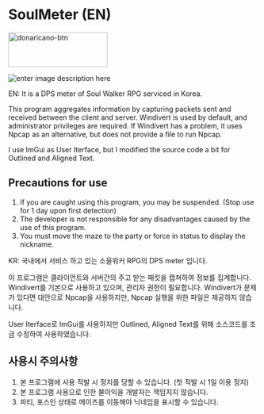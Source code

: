 # SoulMeter (EN)

 <a href="https://donaricano.com/mypage/1575892812_S5rRYv" target="_blank">
	<img
	 src="https://d1u4yishnma8v5.cloudfront.net/donarincano_gift.png"
	 alt="donaricano-btn"
	 style="height:70px !important;width: 200px !important;"
	 />
 </a>


![enter image description here](https://user-images.githubusercontent.com/59158186/103169848-c3a12b80-4882-11eb-9364-46b146a7ab6c.png)

EN:
It is a DPS meter of Soul Walker RPG serviced in Korea.

This program aggregates information by capturing packets sent and received between the client and server.
Windivert is used by default, and administrator privileges are required.
If Windivert has a problem, it uses Npcap as an alternative, but does not provide a file to run Npcap.

I use ImGui as User Iterface, but I modified the source code a bit for Outlined and Aligned Text.

Precautions for use
---------------------
1. If you are caught using this program, you may be suspended. (Stop use for 1 day upon first detection)
2. The developer is not responsible for any disadvantages caused by the use of this program.
3. You must move the maze to the party or force in status to display the nickname.


KR:
국내에서 서비스 하고 있는 소울워커 RPG의 DPS meter 입니다.

이 프로그램은 클라이언트와 서버간의 주고 받는 패킷을 캡쳐하여 정보를 집계합니다.
Windivert를 기본으로 사용하고 있으며, 관리자 권한이 필요합니다.
Windivert가 문제가 있다면 대안으로 Npcap을 사용하지만, Npcap 실행을 위한 파일은 제공하지 않습니다.

User Iterface로 ImGui를 사용하지만 Outlined, Aligned Text를 위해 소스코드를 조금 수정하여 사용하였습니다.

사용시 주의사항
---------------------
1. 본 프로그램에 사용 적발 시 정지를 당할 수 있습니다. (첫 적발 시 1일 이용 정지)
2. 본 프로그램 사용으로 인한 불이익을 개발자는 책임지지 않습니다.
3. 파티, 포스인 상태로 메이즈를 이동해야 닉네임을 표시할 수 있습니다.
